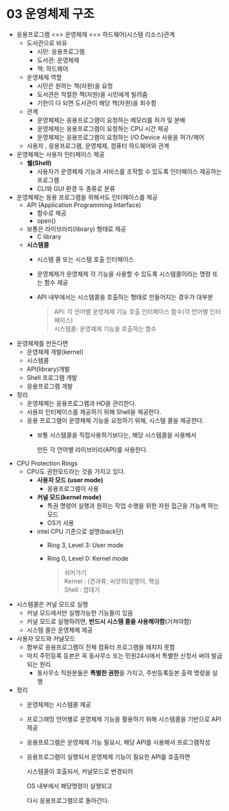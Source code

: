 # 03 운영체제 구조

* 응용프로그램 &lt;=&gt; 운영체제 &lt;=&gt; 하드웨어\(시스템 리소스\)관계
  * 도서관으로 비유
    * 시민: 응용프로그램
    * 도서관: 운영체제
    * 책: 하드웨어
  * 운영체제 역할
    * 시민은 원하는 책\(자원\)을 요청
    * 도서관은 적절한 책\(자원\)을 시민에게 빌려줌
    * 기한이 다 되면 도서관이 해당 책\(자원\)을 회수함
  * 관계
    * 운영체제는 응용프로그램이 요청하는 메모리를 허가 및 분배
    * 운영체제는 응용프로그램이 요청하는 CPU 시간 제공
    * 운영체제는 응용프로그램이 요청하는 I/O Device 사용을 허가/제어
  * 사용자 , 응용프로그램, 운영체제, 컴퓨터 하드웨어와 관계
* 운영체제는 사용자 인터페이스 제공
  * **쉘\(Shell\)**
    * 사용자가 운영체제 기능과 서비스를 조작할 수 있도록 인터페이스 제공하는 프로그램
    * CLI와 GUI 환경 두 종류로 분류
* 운영체제는 응용 프로그램을 위해서도 인터페이스를 제공
  * API \(Application Programming Interface\)
    * 함수로 제공
    * open\(\)
  * 보통은 라이브러리\(library\) 형태로 제공
    * C library
  * **시스템콜** 
    * 시스템 콜 또는 시스템 호출 인터페이스
    * 운영체제가 운영체제 각 기능을 사용할 수 있도록 시스템콜이라는 명령 또는 함수 제공
    * API 내부에서는 시스템콜을 호출하는 형태로 만들어지는 경우가 대부분

      > API: 각 언어별 운영체제 기능 호출 인터페이스 함수\(각 언어별 인터페이스\)  
      > 시스템콜: 운영체제 기능을 호출하는 함수
* 운영체제를 만든다면
  * 운영체제 개발\(kernel\)
  * 시스템콜
  * API\(library\)개발
  * Shell 프로그램 개발
  * 응용프로그램 개발
* 정리
  * 운영체제는 응용프로그램과 HD을 관리한다.
  * 사용자 인터페이스를 제공하기 위해 Shell을 제공한다.
  * 응용 프로그램이 운영체제 기능을 요청하기 위해, 시스템 콜을 제공한다.
    * 보통 시스템콜을 직접사용하기보다는, 해당 시스템콜을 사용해서  

      만든 각 언어별 라이브러리\(API\)를 사용한다.
* CPU Protection Rings
  * CPU도 권한모드라는 것을 가지고 있다.
    * **사용자 모드 \(user mode\)**
      * 응용프로그램이 사용 
    * **커널 모드\(kernel mode\)**
      * 특권 명령어 실행과 원하는 작업 수행을 위한 자원 접근을 가능케 하는 모드
      * OS가 사용
    * intel CPU 기준으로 설명\(back단\)
      * Ring 3, Level 3: User mode
      * Ring 0, Level 0: Kernel mode 

        > 쉬어가기  
        > Kernel : \(견과류, 씨앗의\)알맹이, 핵심  
        > Shell : 껍데기
* 시스템콜은 커널 모드로 실행
  * 커널 모드에서만 실행가능한 기능들이 있음
  * 커널 모드로 실행하려면, **반드시 시스템 콜을 사용해야함**\(거쳐야함\)
  * 시스템 콜은 운영체제 제공
* 사용자 모드와 커널모드
  * 함부로 응용프로그램이 전체 컴퓨터 프로그램을 헤치지 못함
  * 마치 주민등록 등본은 꼭 동사무소 또는 민원24시에서 특별한 신청서 써야 발급되는 원리
    * 동사무소 직원분들은 **특별한 권한**을 가지고, 주빈등록등본 출력 명령을 실행
* 정리
  * 운영체제는 시스템콜 제공
  * 프로그래밍 언어별로 운영체제 기능을 활용하기 위해 시스템콜을 기반으로 API제공
  * 응용프로그램은 운영체제 기능 필요시, 해당 API를 사용해서 프로그램작성
  * 응용프로그램이 실행되서 운영체제 기능이 필요한 API를 호출하면  

      시스템콜이 호출되서, 커널모드로 변경되어  

      OS 내부에서 해당명령이 실행되고  

      다시 응용프로그램으로 돌아간다.

